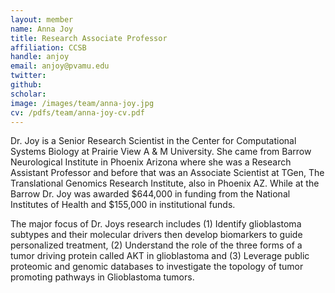 ```yaml
---
layout: member
name: Anna Joy
title: Research Associate Professor
affiliation: CCSB
handle: anjoy
email: anjoy@pvamu.edu
twitter: 
github: 
scholar: 
image: /images/team/anna-joy.jpg
cv: /pdfs/team/anna-joy-cv.pdf
---
```


Dr. Joy is a Senior Research Scientist in the Center for Computational Systems Biology at Prairie View A & M University.   She came from Barrow Neurological Institute in Phoenix Arizona where she was a Research Assistant Professor and before that was an Associate Scientist at TGen, The Translational Genomics Research Institute, also in Phoenix AZ.  While at the Barrow Dr. Joy was awarded $644,000 in funding from the National Institutes of Health and $155,000 in institutional funds.

The major focus of Dr. Joys research includes (1) Identify glioblastoma subtypes and their molecular drivers then develop biomarkers to guide personalized treatment, (2) Understand the role of the three forms of a tumor driving protein called AKT in glioblastoma and (3) Leverage public proteomic and genomic databases to investigate the topology of tumor promoting pathways in Glioblastoma tumors. 
